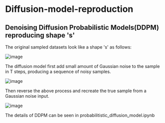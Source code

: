 # Diffusion-model-reproduction

## Denoising Diffusion Probabilistic Models(DDPM) reproducing shape 's'
The original sampled datasets look like a shape 's' as follows:


![image](https://user-images.githubusercontent.com/90286636/196898622-fc101a2a-5e3f-4929-92ac-7fa476f13468.png)

The diffusion model first add small amount of Gaussian noise to the sample in T steps, producing a sequence of noisy samples.

![image](https://user-images.githubusercontent.com/90286636/196899447-33e8af92-91c0-4ca0-8153-7bd331e97409.png)

Then reverse the above process and recreate the true sample from a Gaussian noise input.

![image](https://user-images.githubusercontent.com/90286636/196899820-47d97010-1ae7-4aa0-8162-6f567fddd6f6.png)

The details of DDPM can be seen in probabilitistic_diffusion_model.ipynb

## 
